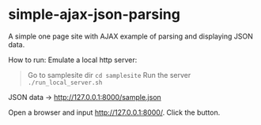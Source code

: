 # simple-ajax-json-parsing
A simple one page site with AJAX example of parsing and displaying JSON data.

How to run:
Emulate a local http server:
> Go to samplesite dir
`cd samplesite`
> Run the server
`./run_local_server.sh`

JSON data -> http://127.0.0.1:8000/sample.json

Open a browser and input http://127.0.0.1:8000/.
Click the button.
